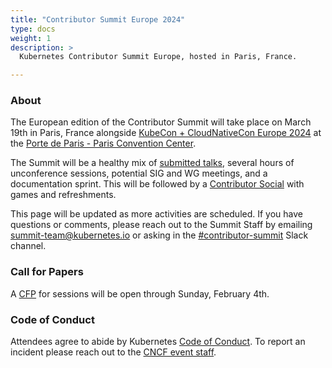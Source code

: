 ```yaml
---
title: "Contributor Summit Europe 2024"
type: docs
weight: 1
description: >
  Kubernetes Contributor Summit Europe, hosted in Paris, France.

---
```



### About


The European edition of the Contributor Summit will take place on March 19th in Paris, France
alongside
<a href="https://events.linuxfoundation.org/kubecon-cloudnativecon-europe/" rel="noopener noreferrer" target="_blank">KubeCon + CloudNativeCon Europe 2024</a>
at the
<a href="https://www.viparis.com/en/our-venues/paris-convention-centre-en/access" rel="noopener noreferrer" target="_blank">Porte de Paris - Paris Convention Center</a>.

The Summit will be a healthy mix of [submitted talks](/events/2024/kcseu/schedule/#cfp),
several hours of unconference sessions, potential SIG and WG meetings, and a documentation
sprint.  This will be followed by a [Contributor Social](/events/2024/kcseu/social) with games
and refreshments.

This page will be updated as more activities are scheduled. If you have
questions or comments, please reach out to the Summit Staff by emailing
summit-team@kubernetes.io or asking in the
<a href="https://kubernetes.slack.com/messages/contributor-summit" rel="noopener noreferrer" target="_blank">#contributor-summit</a>
Slack channel.

[location]: /events/2024/kcseu/location/

### Call for Papers

A [CFP](https://forms.gle/mkJ7Q18LoQwRV1LPA) for sessions will be open through Sunday, February 4th.

[CFP]: (https://forms.gle/mkJ7Q18LoQwRV1LPA)

### Code of Conduct

Attendees agree to abide by Kubernetes [Code of Conduct]. To report an incident
please reach out to the [CNCF event staff].

[Code of Conduct]: /community/code-of-conduct
[CNCF event staff]: https://events.linuxfoundation.org/kubecon-cloudnativecon-europe/attend/code-of-conduct/#if-you-witness-unacceptable-behavior

[email us]: mailto:summit-team@kubernetes.io

